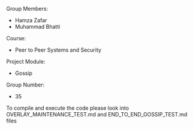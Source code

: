 Group Members:

- Hamza Zafar
- Muhammad Bhatti

Course:

- Peer to Peer Systems and Security 

Project Module:

- Gossip

Group Number:

- 35

To compile and execute the code please look into OVERLAY_MAINTENANCE_TEST.md and END_TO_END_GOSSIP_TEST.md files
